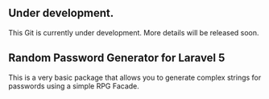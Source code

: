 ## Under development. 

This Git is currently under development. More details will be released soon.

## Random Password Generator for Laravel 5

This is a very basic package that allows you to generate complex strings for passwords using a simple RPG Facade.



